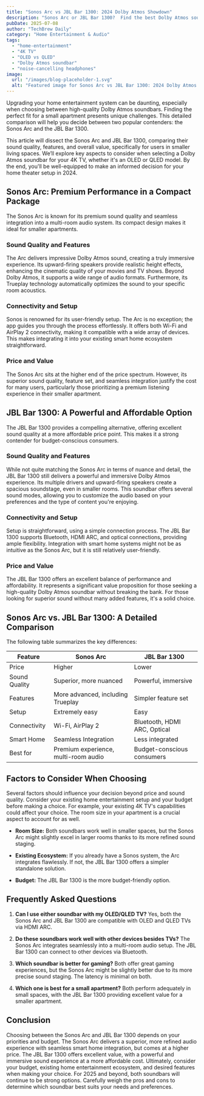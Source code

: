 ```yaml
---
title: "Sonos Arc vs JBL Bar 1300: 2024 Dolby Atmos Showdown"
description: "Sonos Arc or JBL Bar 1300?  Find the best Dolby Atmos soundbar for your small apartment in 2024.  This complete guide compares sound quality, features, and value to help you choose. Read now!"
pubDate: 2025-07-08
author: "TechBrew Daily"
category: "Home Entertainment & Audio"
tags:
  - "home-entertainment"
  - "4K TV"
  - "OLED vs QLED"
  - "Dolby Atmos soundbar"
  - "noise-cancelling headphones"
image:
  url: "/images/blog-placeholder-1.svg"
  alt: "Featured image for Sonos Arc vs JBL Bar 1300: 2024 Dolby Atmos Showdown"
---
```


Upgrading your home entertainment system can be daunting, especially when choosing between high-quality Dolby Atmos soundbars.  Finding the perfect fit for a small apartment presents unique challenges. This detailed comparison will help you decide between two popular contenders: the Sonos Arc and the JBL Bar 1300.

This article will dissect the Sonos Arc and JBL Bar 1300, comparing their sound quality, features, and overall value, specifically for users in smaller living spaces. We’ll explore key aspects to consider when selecting a Dolby Atmos soundbar for your 4K TV, whether it's an OLED or QLED model.  By the end, you'll be well-equipped to make an informed decision for your home theater setup in 2024.


## Sonos Arc: Premium Performance in a Compact Package

The Sonos Arc is known for its premium sound quality and seamless integration into a multi-room audio system. Its compact design makes it ideal for smaller apartments.

### Sound Quality and Features

The Arc delivers impressive Dolby Atmos sound, creating a truly immersive experience.  Its upward-firing speakers provide realistic height effects, enhancing the cinematic quality of your movies and TV shows.  Beyond Dolby Atmos, it supports a wide range of audio formats.  Furthermore, its Trueplay technology automatically optimizes the sound to your specific room acoustics.

### Connectivity and Setup

Sonos is renowned for its user-friendly setup. The Arc is no exception; the app guides you through the process effortlessly.  It offers both Wi-Fi and AirPlay 2 connectivity, making it compatible with a wide array of devices.  This makes integrating it into your existing smart home ecosystem straightforward.

### Price and Value

The Sonos Arc sits at the higher end of the price spectrum. However, its superior sound quality, feature set, and seamless integration justify the cost for many users, particularly those prioritizing a premium listening experience in their smaller apartment.


## JBL Bar 1300:  A Powerful and Affordable Option

The JBL Bar 1300 provides a compelling alternative, offering excellent sound quality at a more affordable price point.  This makes it a strong contender for budget-conscious consumers.

### Sound Quality and Features

While not quite matching the Sonos Arc in terms of nuance and detail, the JBL Bar 1300 still delivers a powerful and immersive Dolby Atmos experience.  Its multiple drivers and upward-firing speakers create a spacious soundstage, even in smaller rooms. This soundbar offers several sound modes, allowing you to customize the audio based on your preferences and the type of content you're enjoying.

### Connectivity and Setup

Setup is straightforward, using a simple connection process.  The JBL Bar 1300 supports Bluetooth, HDMI ARC, and optical connections, providing ample flexibility.  Integration with smart home systems might not be as intuitive as the Sonos Arc, but it is still relatively user-friendly.

### Price and Value

The JBL Bar 1300 offers an excellent balance of performance and affordability.  It represents a significant value proposition for those seeking a high-quality Dolby Atmos soundbar without breaking the bank.  For those looking for superior sound without many added features, it's a solid choice.



## Sonos Arc vs. JBL Bar 1300: A Detailed Comparison

The following table summarizes the key differences:


| Feature          | Sonos Arc                          | JBL Bar 1300                       |
|-----------------|-----------------------------------|------------------------------------|
| Price            | Higher                             | Lower                               |
| Sound Quality    | Superior, more nuanced              | Powerful, immersive                |
| Features         | More advanced, including Trueplay   | Simpler feature set                 |
| Setup            | Extremely easy                      | Easy                                |
| Connectivity     | Wi-Fi, AirPlay 2                   | Bluetooth, HDMI ARC, Optical       |
| Smart Home       | Seamless Integration                 | Less integrated                      |
| Best for         | Premium experience, multi-room audio | Budget-conscious consumers          |


##  Factors to Consider When Choosing

Several factors should influence your decision beyond price and sound quality.  Consider your existing home entertainment setup and your budget before making a choice.  For example, your existing 4K TV's capabilities could affect your choice. The room size in your apartment is a crucial aspect to account for as well.

* **Room Size:** Both soundbars work well in smaller spaces, but the Sonos Arc might slightly excel in larger rooms thanks to its more refined sound staging.

* **Existing Ecosystem:**  If you already have a Sonos system, the Arc integrates flawlessly.  If not, the JBL Bar 1300 offers a simpler standalone solution.

* **Budget:** The JBL Bar 1300 is the more budget-friendly option.


## Frequently Asked Questions

1. **Can I use either soundbar with my OLED/QLED TV?** Yes, both the Sonos Arc and JBL Bar 1300 are compatible with OLED and QLED TVs via HDMI ARC.

2. **Do these soundbars work well with other devices besides TVs?**  The Sonos Arc integrates seamlessly into a multi-room audio setup.  The JBL Bar 1300 can connect to other devices via Bluetooth.

3. **Which soundbar is better for gaming?** Both offer great gaming experiences, but the Sonos Arc might be slightly better due to its more precise sound staging.  The latency is minimal on both.

4. **Which one is best for a small apartment?** Both perform adequately in small spaces, with the JBL Bar 1300 providing excellent value for a smaller apartment.


## Conclusion

Choosing between the Sonos Arc and JBL Bar 1300 depends on your priorities and budget. The Sonos Arc delivers a superior, more refined audio experience with seamless smart home integration, but comes at a higher price. The JBL Bar 1300 offers excellent value, with a powerful and immersive sound experience at a more affordable cost. Ultimately, consider your budget, existing home entertainment ecosystem, and desired features when making your choice.  For 2025 and beyond, both soundbars will continue to be strong options.  Carefully weigh the pros and cons to determine which soundbar best suits your needs and preferences.